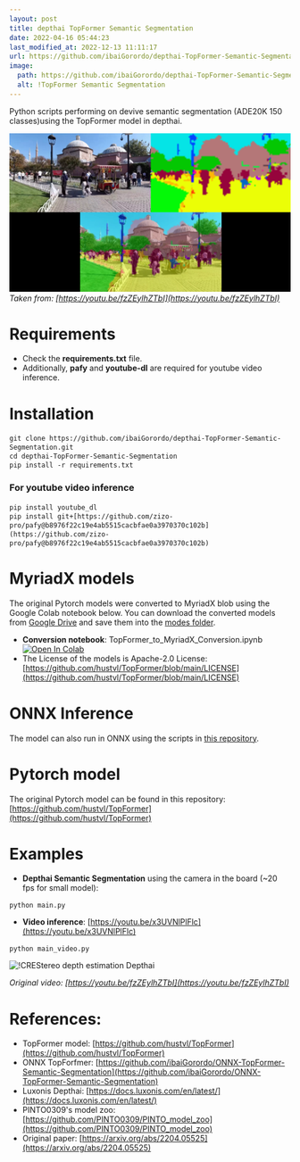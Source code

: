 ```yaml
---
layout: post
title: depthai TopFormer Semantic Segmentation
date: 2022-04-16 05:44:23 
last_modified_at: 2022-12-13 11:11:17 
url: https://github.com/ibaiGorordo/depthai-TopFormer-Semantic-Segmentation
image:
  path: https://github.com/ibaiGorordo/depthai-TopFormer-Semantic-Segmentation/raw/main/doc/img/output.png
  alt: !TopFormer Semantic Segmentation
---
```

 Python scripts performing on devive semantic segmentation (ADE20K 150 classes)using the TopFormer model in depthai.


![!TopFormer Semantic Segmentation](https://github.com/ibaiGorordo/depthai-TopFormer-Semantic-Segmentation/raw/main/doc/img/output.png)
*Taken from: [https://youtu.be/fzZEylhZTbI](https://youtu.be/fzZEylhZTbI)*

# Requirements

 * Check the **requirements.txt** file. 
 * Additionally, **pafy** and **youtube-dl** are required for youtube video inference.
 
# Installation
```
git clone https://github.com/ibaiGorordo/depthai-TopFormer-Semantic-Segmentation.git
cd depthai-TopFormer-Semantic-Segmentation
pip install -r requirements.txt
```

### For youtube video inference
```
pip install youtube_dl
pip install git+[https://github.com/zizo-pro/pafy@b8976f22c19e4ab5515cacbfae0a3970370c102b](https://github.com/zizo-pro/pafy@b8976f22c19e4ab5515cacbfae0a3970370c102b)
```

# MyriadX models
The original Pytorch models were converted to MyriadX blob using the Google Colab notebook below. You can download the converted models from [Google Drive](https://drive.google.com/drive/folders/1is_eQOVYd_bLP4vO4uAHdCj7byRlzBu7?usp=sharing) and save them into the [modes folder](https://github.com/ibaiGorordo/depthai-TopFormer-Semantic-Segmentation/tree/main/models).
- **Conversion notebook**: TopFormer_to_MyriadX_Conversion.ipynb [![Open In Colab](https://colab.research.google.com/assets/colab-badge.svg)](https://colab.research.google.com/drive/1UuPGpIpFLC2aN2gpsBLkgOcm6WdShIaE?usp=sharing) 
- The License of the models is Apache-2.0 License: [https://github.com/hustvl/TopFormer/blob/main/LICENSE](https://github.com/hustvl/TopFormer/blob/main/LICENSE)

# ONNX Inference
The model can also run in ONNX using the scripts in [this repository](https://github.com/ibaiGorordo/ONNX-TopFormer-Semantic-Segmentation).

# Pytorch model
The original Pytorch model can be found in this repository: [https://github.com/hustvl/TopFormer](https://github.com/hustvl/TopFormer)
 
# Examples

 * **Depthai Semantic Segmentation** using the camera in the board (~20 fps for small model):
 ```
 python main.py
 ```

 * **Video inference**: [https://youtu.be/x3UVNlPlFlc](https://youtu.be/x3UVNlPlFlc)
 ```
 python main_video.py
 ```
 ![!CREStereo depth estimation Depthai](https://github.com/ibaiGorordo/depthai-TopFormer-Semantic-Segmentation/raw/main/doc/img/topformer_depthai.gif)
  
 *Original video: [https://youtu.be/fzZEylhZTbI](https://youtu.be/fzZEylhZTbI)*

# References:
* TopFormer model: [https://github.com/hustvl/TopFormer](https://github.com/hustvl/TopFormer)
* ONNX TopForfmer: [https://github.com/ibaiGorordo/ONNX-TopFormer-Semantic-Segmentation](https://github.com/ibaiGorordo/ONNX-TopFormer-Semantic-Segmentation)
* Luxonis Depthai: [https://docs.luxonis.com/en/latest/](https://docs.luxonis.com/en/latest/)
* PINTO0309's model zoo: [https://github.com/PINTO0309/PINTO_model_zoo](https://github.com/PINTO0309/PINTO_model_zoo)
* Original paper: [https://arxiv.org/abs/2204.05525](https://arxiv.org/abs/2204.05525)
